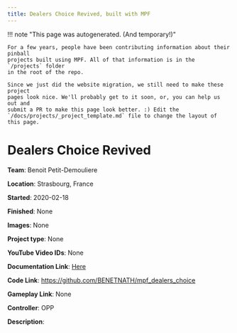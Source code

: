 ```yaml
---
title: Dealers Choice Revived, built with MPF
---
```


<!-- This file is used as the template for all the individual project pages. -->

!!! note "This page was autogenerated. (And temporary!)"

    For a few years, people have been contributing information about their pinball
    projects built using MPF. All of that information is in the `/projects` folder
    in the root of the repo.

    Since we just did the website migration, we still need to make these project
    pages look nice. We'll probably get to it soon, or, you can help us out and
    submit a PR to make this page look better. :) Edit the
    `/docs/projects/_project_template.md` file to change the layout of this page.

# Dealers Choice Revived

**Team**: Benoit Petit-Demouliere

**Location**: Strasbourg, France

**Started**: 2020-02-18

**Finished**: None

**Images**: None

**Project type**: None

**YouTube Video IDs**: None

**Documentation Link**: [Here](https://pinside.com/pinball/forum/topic/trying-to-revive-an-old-em-dealer-s-choice-with-opp-and-mpf)

**Code Link**: https://github.com/BENETNATH/mpf_dealers_choice

**Gameplay Link**: None

**Controller**: OPP

**Description**:



<!-- Note, do not edit this file directly, as it will be overwritten when the list is regenerated.

To edit information about a project, edit the project's YAML file in the `/projects` folder. (Off the
root of the repo, not this folder which is `/www/projects`.)

To edit the look and feel or layout of this page, edit the `_project_template.md` file in the `/www/projects` folder. -->